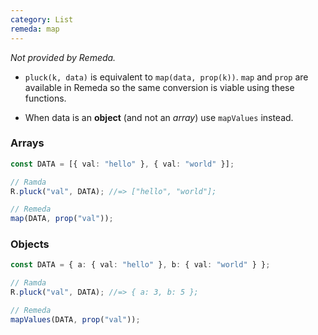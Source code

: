 ```yaml
---
category: List
remeda: map
---
```


_Not provided by Remeda._

- `pluck(k, data)` is equivalent to `map(data, prop(k))`. `map` and `prop`
  are available in Remeda so the same conversion is viable using these
  functions.

- When data is an **object** (and not an _array_) use `mapValues` instead.

### Arrays

```ts
const DATA = [{ val: "hello" }, { val: "world" }];

// Ramda
R.pluck("val", DATA); //=> ["hello", "world"];

// Remeda
map(DATA, prop("val"));
```

### Objects

```ts
const DATA = { a: { val: "hello" }, b: { val: "world" } };

// Ramda
R.pluck("val", DATA); //=> { a: 3, b: 5 };

// Remeda
mapValues(DATA, prop("val"));
```
